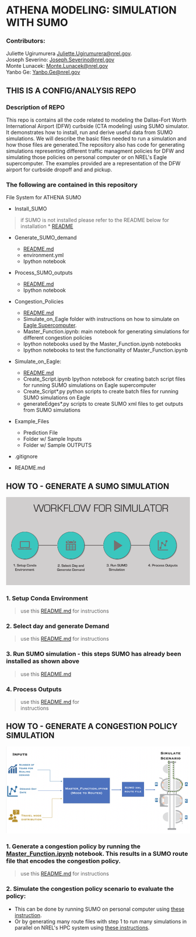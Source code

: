 # ATHENA MODELING: SIMULATION WITH SUMO
### Contributors:
Juliette Ugirumurera <Juliette.Ugirumurera@nrel.gov>.
<br>
 Joseph Severino: <Joseph.Severino@nrel.gov>
<br>
Monte Lunacek: <Monte.Lunacek@nrel.gov>
<br>
Yanbo Ge: <Yanbo.Ge@nrel.gov>

## THIS IS A CONFIG/ANALYSIS REPO
### Description of REPO
<p>This repo is contains all the code related to modeling the Dallas-Fort Worth International Airport (DFW) curbside (CTA modeling) using SUMO simulator. It demonstrates how to install, run and derive useful data from SUMO simulations. We will describe the basic files needed to run a simulation and how those files are generated.The repository also has code for generating simulations representing different traffic managment policies for DFW and simulating those policies on personal computer or on NREL's Eagle supercomputer. The examples provided are a representation of the DFW airport for curbside dropoff and and pickup.</p>

### The following are contained in this repository

File System for ATHENA SUMO


- Install_SUMO
> if SUMO is not installed please refer to the README below for installation
     * [README](https://github.com/NREL/ATHENA-sumo/tree/master/Install_SUMO)
- Generate_SUMO_demand
     * [README.md](https://github.com/NREL/ATHENA-siem-sumo/tree/master/Generate_SUMO_demand)
     * environment.yml
     * Ipython notebook
- Process_SUMO_outputs
     * [README.md](https://github.com/NREL/ATHENA-siem-sumo/tree/master/Process_SUMO_output)
     * Ipython notebook

- Congestion_Policies
     * [README.md](https://github.com/NREL/ATHENA-sumo/tree/master/Congestion_Policies)
     * Simulate_on_Eagle folder with instructions on how to simulate on [Eagle Supercomputer](https://www.nrel.gov/hpc/eagle-system.html).
     * Master_Function.ipynb: main notebook for generating simulations for different congestion policies
     * Ipython notebooks used by the Master_Function.ipynb notebooks
     * Ipython notebooks to test the functionality of Master_Function.ipynb
- Simulate_on_Eagle:
     * [README.md](https://github.com/NREL/ATHENA-sumo/tree/master/Congestion_Policies)
     * Create_Script.ipynb Ipython notebook for creating batch script files for running SUMO simulations on Eagle supercomputer
     * Create_Script*.py python scripts to create batch files for running SUMO simulations on Eagle
     * generateEdges*.py scripts to create SUMO xml files to get outputs from SUMO simulations
- Example_Files
     * Prediction File
     * Folder w/ Sample Inputs
     * Folder w/ Sample OUTPUTS
-	.gitignore
-	README.md

## HOW TO - GENERATE A SUMO SIMULATION
![WorkFlow!](Athena_Workflow.png "How to use this repo")


### 1. Setup Conda Environment
> use this [README.md](https://github.com/NREL/ATHENA-siem-sumo/tree/master/Generate_SUMO_demand)  for instructions

### 2. Select day and generate Demand
> use  this [README.md](https://github.com/NREL/ATHENA-siem-sumo/tree/master/Generate_SUMO_demand) for
instructions
### 3. Run SUMO simulation - this steps SUMO has already been installed as shown above
> use this [README.md](https://github.com/NREL/ATHENA-siem-sumo/tree/master/Process_SUMO_output)
### 4. Process Outputs
> use  this [README.md](https://github.com/NREL/ATHENA-siem-sumo/tree/master/Process_SUMO_output) for  
instructions

## HOW TO - GENERATE A CONGESTION POLICY SIMULATION
![Master_function!](Master_Func_Workflow.png "How to generate congestion policy scenarion")

### 1. Generate a congestion policy by running the [Master_Function.ipynb](https://github.com/NREL/ATHENA-sumo/blob/master/Congestion_Policies/Master_Function.ipynb) notebook. This results in a SUMO route file that encodes the congestion policy. 
> use this [README.md](https://github.com/NREL/ATHENA-sumo/tree/master/Congestion_Policies)  for 
instructions

### 2. Simulate the congestion policy scenario to evaluate the policy:
- This can be done by running SUMO on personal computer using [these instruction](https://github.com/NREL/ATHENA-sumo/tree/master/Process_SUMO_output).
- Or by generating many route files with step 1 to run many simulations in parallel on NREL's HPC system using [these instructions](https://github.com/NREL/ATHENA-sumo/tree/master/Congestion_Policies/Simulate_on_Eagle).

